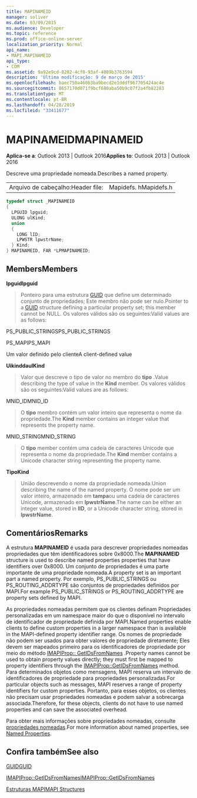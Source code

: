 ```yaml
---
title: MAPINAMEID
manager: soliver
ms.date: 03/09/2015
ms.audience: Developer
ms.topic: reference
ms.prod: office-online-server
localization_priority: Normal
api_name:
- MAPI.MAPINAMEID
api_type:
- COM
ms.assetid: 9a92e9cd-8282-4cf0-93af-4089b3763594
description: 'Última modificação: 9 de março de 2015'
ms.openlocfilehash: baec750a460b3ba9becd2e1dddf967705424ac4e
ms.sourcegitcommit: 8657170d071f9bcf680aba50b9c07f2a4fb82283
ms.translationtype: MT
ms.contentlocale: pt-BR
ms.lasthandoff: 04/28/2019
ms.locfileid: "33411677"
---
```

# <a name="mapinameid"></a><span data-ttu-id="df204-103">MAPINAMEID</span><span class="sxs-lookup"><span data-stu-id="df204-103">MAPINAMEID</span></span>

  
  
<span data-ttu-id="df204-104">**Aplica-se a**: Outlook 2013 | Outlook 2016</span><span class="sxs-lookup"><span data-stu-id="df204-104">**Applies to**: Outlook 2013 | Outlook 2016</span></span> 
  
<span data-ttu-id="df204-105">Descreve uma propriedade nomeada.</span><span class="sxs-lookup"><span data-stu-id="df204-105">Describes a named property.</span></span> 
  
|||
|:-----|:-----|
|<span data-ttu-id="df204-106">Arquivo de cabeçalho:</span><span class="sxs-lookup"><span data-stu-id="df204-106">Header file:</span></span>  <br/> |<span data-ttu-id="df204-107">Mapidefs. h</span><span class="sxs-lookup"><span data-stu-id="df204-107">Mapidefs.h</span></span>  <br/> |
   
```cpp
typedef struct _MAPINAMEID
{
  LPGUID lpguid;
  ULONG ulKind;
  union
  {
    LONG lID;
    LPWSTR lpwstrName;
  } Kind;
} MAPINAMEID, FAR *LPMAPINAMEID;

```

## <a name="members"></a><span data-ttu-id="df204-108">Members</span><span class="sxs-lookup"><span data-stu-id="df204-108">Members</span></span>

 <span data-ttu-id="df204-109">**lpguid**</span><span class="sxs-lookup"><span data-stu-id="df204-109">**lpguid**</span></span>
  
> <span data-ttu-id="df204-110">Ponteiro para uma estrutura [GUID](guid.md) que define um determinado conjunto de propriedades; Este membro não pode ser nulo.</span><span class="sxs-lookup"><span data-stu-id="df204-110">Pointer to a [GUID](guid.md) structure defining a particular property set; this member cannot be NULL.</span></span> <span data-ttu-id="df204-111">Os valores válidos são os seguintes:</span><span class="sxs-lookup"><span data-stu-id="df204-111">Valid values are as follows:</span></span> 
    
<span data-ttu-id="df204-112">PS_PUBLIC_STRINGS</span><span class="sxs-lookup"><span data-stu-id="df204-112">PS_PUBLIC_STRINGS</span></span>
  
> 
    
<span data-ttu-id="df204-113">PS_MAPI</span><span class="sxs-lookup"><span data-stu-id="df204-113">PS_MAPI</span></span>
  
> 
    
<span data-ttu-id="df204-114">Um valor definido pelo cliente</span><span class="sxs-lookup"><span data-stu-id="df204-114">A client-defined value</span></span>
  
> 
    
 <span data-ttu-id="df204-115">**Uikindda**</span><span class="sxs-lookup"><span data-stu-id="df204-115">**ulKind**</span></span>
  
> <span data-ttu-id="df204-116">Valor que descreve o tipo de valor no membro do **tipo** .</span><span class="sxs-lookup"><span data-stu-id="df204-116">Value describing the type of value in the **Kind** member.</span></span> <span data-ttu-id="df204-117">Os valores válidos são os seguintes:</span><span class="sxs-lookup"><span data-stu-id="df204-117">Valid values are as follows:</span></span> 
    
<span data-ttu-id="df204-118">MNID_ID</span><span class="sxs-lookup"><span data-stu-id="df204-118">MNID_ID</span></span> 
  
> <span data-ttu-id="df204-119">O **tipo** membro contém um valor inteiro que representa o nome da propriedade.</span><span class="sxs-lookup"><span data-stu-id="df204-119">The **Kind** member contains an integer value that represents the property name.</span></span> 
    
<span data-ttu-id="df204-120">MNID_STRING</span><span class="sxs-lookup"><span data-stu-id="df204-120">MNID_STRING</span></span> 
  
> <span data-ttu-id="df204-121">O **tipo** member contém uma cadeia de caracteres Unicode que representa o nome da propriedade.</span><span class="sxs-lookup"><span data-stu-id="df204-121">The **Kind** member contains a Unicode character string representing the property name.</span></span> 
    
 <span data-ttu-id="df204-122">**Tipo**</span><span class="sxs-lookup"><span data-stu-id="df204-122">**Kind**</span></span>
  
> <span data-ttu-id="df204-123">União descrevendo o nome da propriedade nomeada.</span><span class="sxs-lookup"><span data-stu-id="df204-123">Union describing the name of the named property.</span></span> <span data-ttu-id="df204-124">O nome pode ser um valor inteiro, armazenado em **tampa**ou uma cadeia de caracteres Unicode, armazenado em **lpwstrName**.</span><span class="sxs-lookup"><span data-stu-id="df204-124">The name can be either an integer value, stored in **lID**, or a Unicode character string, stored in **lpwstrName**.</span></span>
    
## <a name="remarks"></a><span data-ttu-id="df204-125">Comentários</span><span class="sxs-lookup"><span data-stu-id="df204-125">Remarks</span></span>

<span data-ttu-id="df204-126">A estrutura **MAPINAMEID** é usada para descrever propriedades nomeadas propriedades que têm identificadores sobre 0x8000.</span><span class="sxs-lookup"><span data-stu-id="df204-126">The **MAPINAMEID** structure is used to describe named properties properties that have identifiers over 0x8000.</span></span> <span data-ttu-id="df204-127">Um conjunto de propriedades é uma parte importante de uma propriedade nomeada.</span><span class="sxs-lookup"><span data-stu-id="df204-127">A property set is an important part a named property.</span></span> <span data-ttu-id="df204-128">Por exemplo, PS_PUBLIC_STRINGS ou PS_ROUTING_ADDRTYPE são conjuntos de propriedades definidos por MAPI.</span><span class="sxs-lookup"><span data-stu-id="df204-128">For example PS_PUBLIC_STRINGS or PS_ROUTING_ADDRTYPE are property sets defined by MAPI.</span></span> 
  
<span data-ttu-id="df204-129">As propriedades nomeadas permitem que os clientes definam Propriedades personalizadas em um namespace maior do que o disponível no intervalo de identificador de propriedade definida por MAPI.</span><span class="sxs-lookup"><span data-stu-id="df204-129">Named properties enable clients to define custom properties in a larger namespace than is available in the MAPI-defined property identifier range.</span></span> <span data-ttu-id="df204-130">Os nomes de propriedade não podem ser usados para obter valores de propriedade diretamente; Eles devem ser mapeados primeiro para os identificadores de propriedade por meio do método [IMAPIProp:: GetIDsFromNames](imapiprop-getidsfromnames.md) .</span><span class="sxs-lookup"><span data-stu-id="df204-130">Property names cannot be used to obtain property values directly; they must first be mapped to property identifiers through the [IMAPIProp::GetIDsFromNames](imapiprop-getidsfromnames.md) method.</span></span> <span data-ttu-id="df204-131">Para determinados objetos como mensagens, MAPI reserva um intervalo de identificadores de propriedade para propriedades personalizadas.</span><span class="sxs-lookup"><span data-stu-id="df204-131">For particular objects such as messages, MAPI reserves a range of property identifiers for custom properties.</span></span> <span data-ttu-id="df204-132">Portanto, para esses objetos, os clientes não precisam usar propriedades nomeadas e podem salvar a sobrecarga associada.</span><span class="sxs-lookup"><span data-stu-id="df204-132">Therefore, for these objects, clients do not have to use named properties and can save the associated overhead.</span></span> 
  
<span data-ttu-id="df204-133">Para obter mais informações sobre propriedades nomeadas, consulte [propriedades nomeadas](mapi-named-properties.md).</span><span class="sxs-lookup"><span data-stu-id="df204-133">For more information about named properties, see [Named Properties](mapi-named-properties.md).</span></span>
  
## <a name="see-also"></a><span data-ttu-id="df204-134">Confira também</span><span class="sxs-lookup"><span data-stu-id="df204-134">See also</span></span>



[<span data-ttu-id="df204-135">GUID</span><span class="sxs-lookup"><span data-stu-id="df204-135">GUID</span></span>](guid.md)
  
[<span data-ttu-id="df204-136">IMAPIProp::GetIDsFromNames</span><span class="sxs-lookup"><span data-stu-id="df204-136">IMAPIProp::GetIDsFromNames</span></span>](imapiprop-getidsfromnames.md)


[<span data-ttu-id="df204-137">Estruturas MAPI</span><span class="sxs-lookup"><span data-stu-id="df204-137">MAPI Structures</span></span>](mapi-structures.md)

